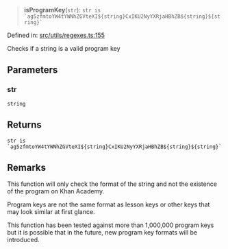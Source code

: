 > **isProgramKey**(`str`): `` str is `ag5zfmtoYW4tYWNhZGVteXI${string}CxIKU2NyYXRjaHBhZB${string}${string}` ``

Defined in: [src/utils/regexes.ts:155](https://github.com/bhavjitChauhan/khan-api/blob/67d30ab4498111952301bcaddbef9a132bf75105/src/utils/regexes.ts#L155)

Checks if a string is a valid program key

## Parameters

### str

`string`

## Returns

`` str is `ag5zfmtoYW4tYWNhZGVteXI${string}CxIKU2NyYXRjaHBhZB${string}${string}` ``

## Remarks

This function will only check the format of the string and not the existence
of the program on Khan Academy.

Program keys are not the same format as lesson keys or other keys
that may look similar at first glance.

This function has been tested against more than 1,000,000 program keys but it
is possible that in the future, new program key formats will be introduced.
